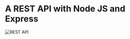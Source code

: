 # A REST API with Node JS and Express

![REST API](https://i.ibb.co/7GWCCbp/Screenshot-2020-07-12-at-08-30-32.png)

